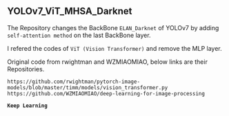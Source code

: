 ## YOLOv7_ViT_MHSA_Darknet

The Repository changes the BackBone `ELAN_Darknet` of YOLOv7 by adding `self-attention method` on the last BackBone layer.

I refered the codes of `ViT (Vision Transformer)` and remove the MLP layer.

Original code from rwightman and WZMIAOMIAO, below links are their Repositories.

```
https://github.com/rwightman/pytorch-image-models/blob/master/timm/models/vision_transformer.py
https://github.com/WZMIAOMIAO/deep-learning-for-image-processing
```

**`Keep Learning`**

